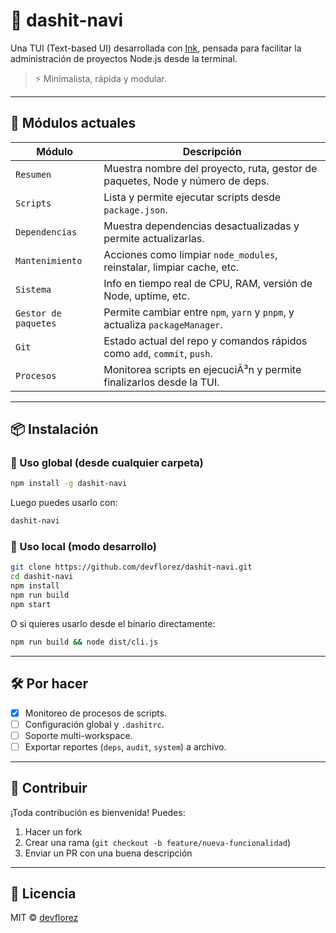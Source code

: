 # 🧭 dashit-navi

Una TUI (Text-based UI) desarrollada con [Ink](https://github.com/vadimdemedes/ink), pensada para facilitar la administración de proyectos Node.js desde la terminal.

> ⚡ Minimalista, rápida y modular.

---

## 🚀 Módulos actuales

| Módulo                  | Descripción                                                                 |
|-------------------------|-----------------------------------------------------------------------------|
| `Resumen`               | Muestra nombre del proyecto, ruta, gestor de paquetes, Node y número de deps. |
| `Scripts`               | Lista y permite ejecutar scripts desde `package.json`.                      |
| `Dependencias`          | Muestra dependencias desactualizadas y permite actualizarlas.              |
| `Mantenimiento`         | Acciones como limpiar `node_modules`, reinstalar, limpiar cache, etc.      |
| `Sistema`               | Info en tiempo real de CPU, RAM, versión de Node, uptime, etc.             |
| `Gestor de paquetes`    | Permite cambiar entre `npm`, `yarn` y `pnpm`, y actualiza `packageManager`. |
| `Git`                   | Estado actual del repo y comandos rápidos como `add`, `commit`, `push`.    |
| `Procesos`                   | Monitorea scripts en ejecuciÃ³n y permite finalizarlos desde la TUI.    |

---

## 📦 Instalación

### 🔧 Uso global (desde cualquier carpeta)

```bash
npm install -g dashit-navi
```

Luego puedes usarlo con:

```bash
dashit-navi
```

### 🧪 Uso local (modo desarrollo)

```bash
git clone https://github.com/devflorez/dashit-navi.git
cd dashit-navi
npm install
npm run build
npm start
```

O si quieres usarlo desde el binario directamente:

```bash
npm run build && node dist/cli.js
```

---

## 🛠️ Por hacer

- [x] Monitoreo de procesos de scripts.
- [ ] Configuración global y `.dashitrc`.
- [ ] Soporte multi-workspace.
- [ ] Exportar reportes (`deps`, `audit`, `system`) a archivo.

---

## 🤝 Contribuir

¡Toda contribución es bienvenida! Puedes:

1. Hacer un fork
2. Crear una rama (`git checkout -b feature/nueva-funcionalidad`)
3. Enviar un PR con una buena descripción

---

## 📄 Licencia

MIT © [devflorez](https://github.com/devflorez)
